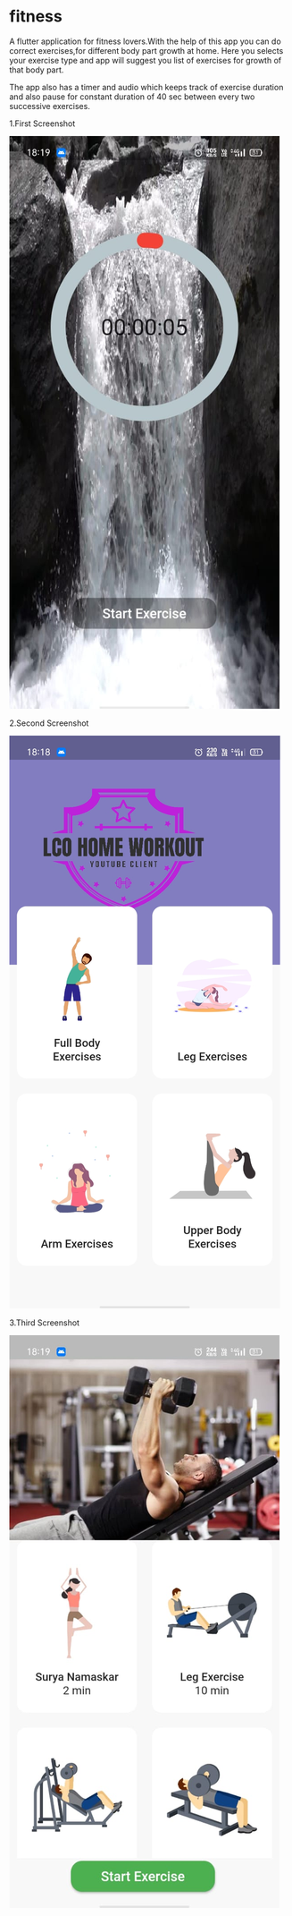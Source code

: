 # fitness

A flutter application for fitness lovers.With the help of this app you can do correct exercises,for different body part growth at home.
Here you selects your exercise type and app will suggest you list of exercises for growth of that body part.


The app also has a timer and audio which keeps track of exercise duration and also pause for constant duration of 40 sec between every two successive exercises.

1.First Screenshot 

<img src="assets/images/show1.jpeg">

2.Second Screenshot

<img src="assets/images/show2.jpeg">

3.Third Screenshot

<img src="assets/images/show3.jpeg">



